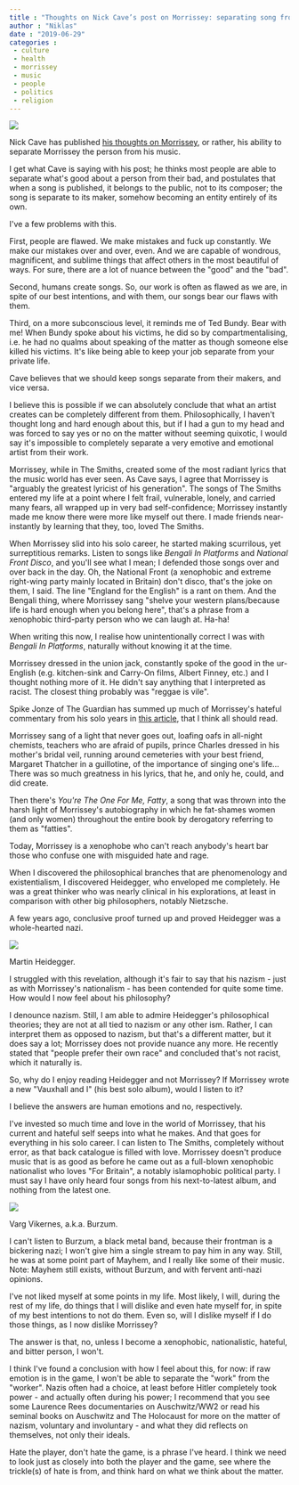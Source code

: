 ```yaml
---
title : "Thoughts on Nick Cave’s post on Morrissey: separating song from artist"
author : "Niklas"
date : "2019-06-29"
categories : 
 - culture
 - health
 - morrissey
 - music
 - people
 - politics
 - religion
---
```


![](https://niklasblog.com/wp-content/2439596180_80b7c79abb_z.jpg)

Nick Cave has published [his thoughts on Morrissey](https://www.theredhandfiles.com/views-on-morrissey/), or rather, his ability to separate Morrissey the person from his music.

I get what Cave is saying with his post; he thinks most people are able to separate what's good about a person from their bad, and postulates that when a song is published, it belongs to the public, not to its composer; the song is separate to its maker, somehow becoming an entity entirely of its own.

I've a few problems with this.

First, people are flawed. We make mistakes and fuck up constantly. We make our mistakes over and over, even. And we are capable of wondrous, magnificent, and sublime things that affect others in the most beautiful of ways. For sure, there are a lot of nuance between the "good" and the "bad".

Second, humans create songs. So, our work is often as flawed as we are, in spite of our best intentions, and with them, our songs bear our flaws with them.

Third, on a more subconscious level, it reminds me of Ted Bundy. Bear with me! When Bundy spoke about his victims, he did so by compartmentalising, i.e. he had no qualms about speaking of the matter as though someone else killed his victims. It's like being able to keep your job separate from your private life.

Cave believes that we should keep songs separate from their makers, and vice versa.

I believe this is possible if we can absolutely conclude that what an artist creates can be completely different from them. Philosophically, I haven't thought long and hard enough about this, but if I had a gun to my head and was forced to say yes or no on the matter without seeming quixotic, I would say it's impossible to completely separate a very emotive and emotional artist from their work.

Morrissey, while in The Smiths, created some of the most radiant lyrics that the music world has ever seen. As Cave says, I agree that Morrissey is "arguably the greatest lyricist of his generation". The songs of The Smiths entered my life at a point where I felt frail, vulnerable, lonely, and carried many fears, all wrapped up in very bad self-confidence; Morrissey instantly made me know there were more like myself out there. I made friends near-instantly by learning that they, too, loved The Smiths.

When Morrissey slid into his solo career, he started making scurrilous, yet surreptitious remarks. Listen to songs like _Bengali In Platforms_ and _National Front Disco_, and you'll see what I mean; I defended those songs over and over back in the day. Oh, the National Front (a xenophobic and extreme right-wing party mainly located in Britain) don't disco, that's the joke on them, I said. The line "England for the English" is a rant on them. And the Bengali thing, where Morrissey sang "shelve your western plans/because life is hard enough when you belong here", that's a phrase from a xenophobic third-party person who we can laugh at. Ha-ha!

When writing this now, I realise how unintentionally correct I was with _Bengali In Platforms_, naturally without knowing it at the time.

Morrissey dressed in the union jack, constantly spoke of the good in the ur-English (e.g. kitchen-sink and Carry-On films, Albert Finney, etc.) and I thought nothing more of it. He didn't say anything that I interpreted as racist. The closest thing probably was "reggae is vile".

Spike Jonze of The Guardian has summed up much of Morrissey's hateful commentary from his solo years in [this article](https://www.theguardian.com/music/2019/may/30/bigmouth-strikes-again-morrissey-songs-loneliness-shyness-misfits-far-right-party-tonight-show-jimmy-fallon), that I think all should read.

Morrissey sang of a light that never goes out, loafing oafs in all-night chemists, teachers who are afraid of pupils, prince Charles dressed in his mother's bridal veil, running around cemeteries with your best friend, Margaret Thatcher in a guillotine, of the importance of singing one's life... There was so much greatness in his lyrics, that he, and only he, could, and did create.

Then there's _You're The One For Me, Fatty_, a song that was thrown into the harsh light of Morrissey's autobiography in which he fat-shames women (and only women) throughout the entire book by derogatory referring to them as "fatties".

Today, Morrissey is a xenophobe who can't reach anybody's heart bar those who confuse one with misguided hate and rage.

When I discovered the philosophical branches that are phenomenology and existentialism, I discovered Heidegger, who enveloped me completely. He was a great thinker who was nearly clinical in his explorations, at least in comparison with other big philosophers, notably Nietzsche.

A few years ago, conclusive proof turned up and proved Heidegger was a whole-hearted nazi.

![](https://niklasblog.com/wp-content/Heidegger_2_1960.jpg)

Martin Heidegger.

I struggled with this revelation, although it's fair to say that his nazism - just as with Morrissey's nationalism - has been contended for quite some time. How would I now feel about his philosophy?

I denounce nazism. Still, I am able to admire Heidegger's philosophical theories; they are not at all tied to nazism or any other ism. Rather, I can interpret them as opposed to nazism, but that's a different matter, but it does say a lot; Morrissey does not provide nuance any more. He recently stated that "people prefer their own race" and concluded that's not racist, which it naturally is.

So, why do I enjoy reading Heidegger and not Morrissey? If Morrissey wrote a new "Vauxhall and I" (his best solo album), would I listen to it?

I believe the answers are human emotions and no, respectively.

I've invested so much time and love in the world of Morrissey, that his current and hateful self seeps into what he makes. And that goes for everything in his solo career. I can listen to The Smiths, completely without error, as that back catalogue is filled with love. Morrissey doesn't produce music that is as good as before he came out as a full-blown xenophobic nationalist who loves "For Britain", a notably islamophobic political party. I must say I have only heard four songs from his next-to-latest album, and nothing from the latest one.

![](https://niklasblog.com/wp-content/Screenshot-2019-06-29-at-20.04.45.jpg)

Varg Vikernes, a.k.a. Burzum.

I can't listen to Burzum, a black metal band, because their frontman is a bickering nazi; I won't give him a single stream to pay him in any way. Still, he was at some point part of Mayhem, and I really like some of their music. Note: Mayhem still exists, without Burzum, and with fervent anti-nazi opinions.

I've not liked myself at some points in my life. Most likely, I will, during the rest of my life, do things that I will dislike and even hate myself for, in spite of my best intentions to not do them. Even so, will I dislike myself if I do those things, as I now dislike Morrissey?

The answer is that, no, unless I become a xenophobic, nationalistic, hateful, and bitter person, I won't.

I think I've found a conclusion with how I feel about this, for now: if raw emotion is in the game, I won't be able to separate the "work" from the "worker". Nazis often had a choice, at least before Hitler completely took power - and actually often during his power; I recommend that you see some Laurence Rees documentaries on Auschwitz/WW2 or read his seminal books on Auschwitz and The Holocaust for more on the matter of nazism, voluntary and involuntary - and what they did reflects on themselves, not only their ideals.

Hate the player, don't hate the game, is a phrase I've heard. I think we need to look just as closely into both the player and the game, see where the trickle(s) of hate is from, and think hard on what we think about the matter.
